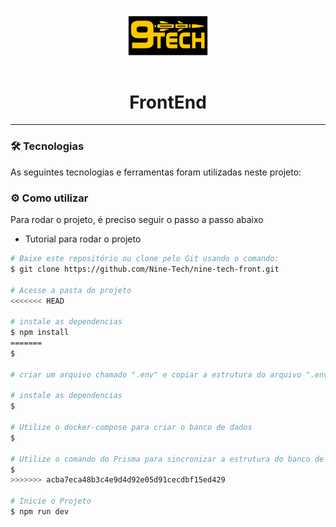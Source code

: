 <p align="center">
      <img src="https://raw.githubusercontent.com/Nine-Tech/nine-tech-documentation/main/img/logo%209%20tech.png" alt="logo 9tech" width="150">
<h1 align="center"> FrontEnd </h1>
<hr>

### :hammer_and_wrench: Tecnologias

As seguintes tecnologias e ferramentas foram utilizadas neste projeto:

### :gear: Como utilizar

Para rodar o projeto, é preciso seguir o passo a passo abaixo

- Tutorial para rodar o projeto

```bash
# Baixe este repositório ou clone pelo Git usando o comando:
$ git clone https://github.com/Nine-Tech/nine-tech-front.git

# Acesse a pasta do projeto
<<<<<<< HEAD

# instale as dependencias
$ npm install
=======
$

# criar um arquivo chamado ".env" e copiar a estrutura do arquivo ".env.example" e colocar seus respectivos dados

# instale as dependencias
$

# Utilize o docker-compose para criar o banco de dados
$

# Utilize o comando do Prisma para sincronizar a estrutura do banco de dados
$
>>>>>>> acba7eca48b3c4e9d4d92e05d91cecdbf15ed429

# Inicie o Projeto
$ npm run dev
```
